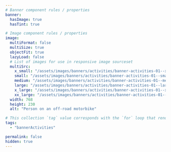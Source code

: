 ```yaml
---
# Banner component rules / properties
banner:
  hasImage: true
  hasTint: true

# Image component rules / properties
image:
  multiFormat: false
  multiSize: true
  objectFit: true
  lazyLoad: false
  # List of images for use in responsive image sourceset
  multiSrc:
    x_small: "/assets/images/banners/activities/banner-activities-01--xsmall.jpg"
    small: "/assets/images/banners/activities/banner-activities-01--small.jpg"
    medium: "/assets/images/banners/activities/banner-activities-01--medium.jpg"
    large: "/assets/images/banners/activities/banner-activities-01--large.jpg"
    x_large: "/assets/images/banners/activities/banner-activities-01--xlarge.jpg"
    xx_large: "/assets/images/banners/activities/banner-activities-01--xxlarge.jpg"
  width: 768
  height: 230
  alt: "Person on an off-road motorbike"

# This collection `tag` value corresponds with the `for` loop that renders this content
tags:
  - "bannerActivities"

permalink: false
hidden: true
---
```

